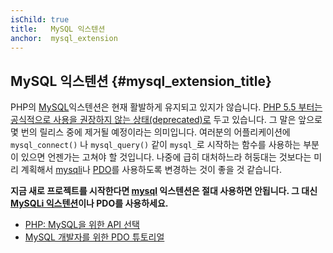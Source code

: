 ```yaml
---
isChild: true
title:   MySQL 익스텐션
anchor:  mysql_extension
---
```


## MySQL 익스텐션 {#mysql_extension_title}

PHP의 [MySQL][mysql]익스텐션은 현재 활발하게 유지되고 있지가 않습니다.
[PHP 5.5 부터는 공식적으로 사용을 권장하지 않는 상태(deprecated)로][mysql_deprecated] 두고 있습니다. 그 말은 앞으로 몇
번의 릴리스 중에 제거될 예정이라는 의미입니다. 여러분의 어플리케이션에 `mysql_connect()` 나 `mysql_query()` 같이
`mysql_`로 시작하는 함수를 사용하는 부분이 있으면 언젠가는 고쳐야 할 것입니다. 나중에 급히 대처하느라 허둥대는
것보다는 미리 계획해서 [mysqli]나 [PDO]를 사용하도록 변경하는 것이 좋을 것 같습니다.

**지금 새로 프로젝트를 시작한다면 [mysql] 익스텐션은 절대 사용하면 안됩니다. 그 대신 [MySQLi 익스텐션][mysqli]이나
PDO를 사용하세요.**

* [PHP: MySQL을 위한 API 선택][mysql_api]
* [MySQL 개발자를 위한 PDO 튜토리얼][pdo4mysql_devs]


[mysql]: http://php.net/mysql
[mysql_deprecated]: http://php.net/migration55.deprecated
[mysqli]: http://php.net/mysqli
[pdo]: http://php.net/pdo
[mysql_api]: http://php.net/mysqlinfo.api.choosing
[pdo4mysql_devs]: http://wiki.hashphp.org/PDO_Tutorial_for_MySQL_Developers
